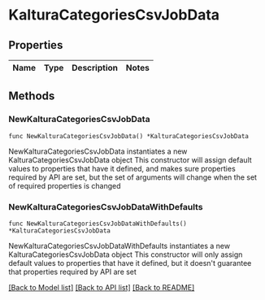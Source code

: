 # KalturaCategoriesCsvJobData

## Properties

Name | Type | Description | Notes
------------ | ------------- | ------------- | -------------

## Methods

### NewKalturaCategoriesCsvJobData

`func NewKalturaCategoriesCsvJobData() *KalturaCategoriesCsvJobData`

NewKalturaCategoriesCsvJobData instantiates a new KalturaCategoriesCsvJobData object
This constructor will assign default values to properties that have it defined,
and makes sure properties required by API are set, but the set of arguments
will change when the set of required properties is changed

### NewKalturaCategoriesCsvJobDataWithDefaults

`func NewKalturaCategoriesCsvJobDataWithDefaults() *KalturaCategoriesCsvJobData`

NewKalturaCategoriesCsvJobDataWithDefaults instantiates a new KalturaCategoriesCsvJobData object
This constructor will only assign default values to properties that have it defined,
but it doesn't guarantee that properties required by API are set


[[Back to Model list]](../README.md#documentation-for-models) [[Back to API list]](../README.md#documentation-for-api-endpoints) [[Back to README]](../README.md)


